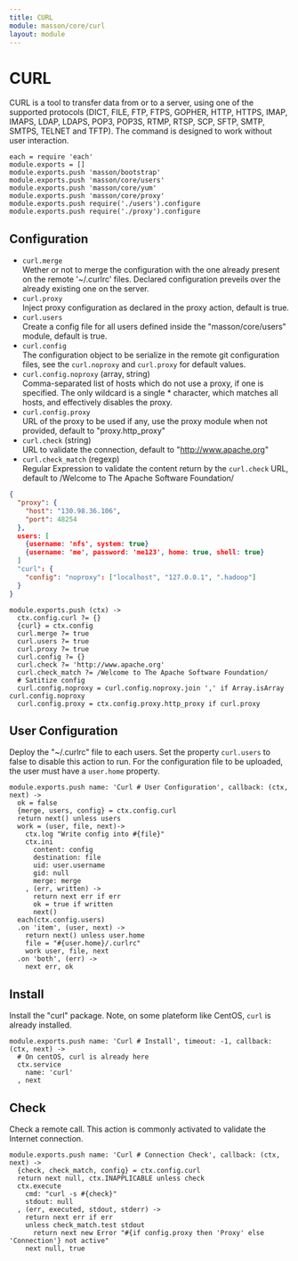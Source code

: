 ```yaml
---
title: CURL
module: masson/core/curl
layout: module
---
```


# CURL

CURL is a tool to transfer data from or to a server, using one of the supported 
protocols (DICT, FILE, FTP, FTPS, GOPHER, HTTP, HTTPS, IMAP, IMAPS, LDAP, 
LDAPS, POP3, POP3S, RTMP, RTSP, SCP, SFTP, SMTP, SMTPS, TELNET and TFTP). The 
command is designed to work without user interaction. 

    each = require 'each'
    module.exports = []
    module.exports.push 'masson/bootstrap'
    module.exports.push 'masson/core/users'
    module.exports.push 'masson/core/yum'
    module.exports.push 'masson/core/proxy'
    module.exports.push require('./users').configure
    module.exports.push require('./proxy').configure

## Configuration

*   `curl.merge`   
    Wether or not to merge the configuration with the one already present on
    the remote '~/.curlrc' files. Declared configuration 
    preveils over the already existing one on the server.   
*   `curl.proxy`   
    Inject proxy configuration as declared in the proxy 
    action, default is true.   
*   `curl.users`   
    Create a config file for all users defined inside the 
    "masson/core/users" module, default is true.   
*   `curl.config`   
    The configuration object to be serialize in the remote git configuration
    files, see the `curl.noproxy` and `curl.proxy` for default values.   
*   `curl.config.noproxy` (array, string)   
    Comma-separated list of hosts which do not use a proxy, if one is 
    specified. The only wildcard is a single * character, which matches all 
    hosts, and effectively disables the proxy.
*   `curl.config.proxy`   
    URL of the proxy to be used if any, use the proxy module when not provided, 
    default to "proxy.http_proxy"
*   `curl.check` (string)   
    URL to validate the connection, default to "http://www.apache.org"   
*   `curl.check_match` (regexp)   
    Regular Expression to validate the content return by the `curl.check` URL, 
    default to /Welcome to The Apache Software Foundation/   

```json
{
  "proxy": {
    "host": "130.98.36.106",
    "port": 48254
  },
  users: [
    {username: 'nfs', system: true}
    {username: 'me', password: 'me123', home: true, shell: true}
  ]
  "curl": {
    "config": "noproxy": ["localhost", "127.0.0.1", ".hadoop"]
  }
}
```

    module.exports.push (ctx) ->
      ctx.config.curl ?= {}
      {curl} = ctx.config
      curl.merge ?= true
      curl.users ?= true
      curl.proxy ?= true
      curl.config ?= {}
      curl.check ?= 'http://www.apache.org'
      curl.check_match ?= /Welcome to The Apache Software Foundation/
      # Satitize config
      curl.config.noproxy = curl.config.noproxy.join ',' if Array.isArray curl.config.noproxy
      curl.config.proxy = ctx.config.proxy.http_proxy if curl.proxy

## User Configuration

Deploy the "~/.curlrc" file to each users. Set the property `curl.users` to 
false to disable this action to run. For the configuration file to be uploaded, 
the user must have a `user.home` property.

    module.exports.push name: 'Curl # User Configuration', callback: (ctx, next) ->
      ok = false
      {merge, users, config} = ctx.config.curl
      return next() unless users
      work = (user, file, next)->
        ctx.log "Write config into #{file}"
        ctx.ini
          content: config
          destination: file
          uid: user.username
          gid: null
          merge: merge
        , (err, written) ->
          return next err if err
          ok = true if written
          next()
      each(ctx.config.users)
      .on 'item', (user, next) ->
        return next() unless user.home
        file = "#{user.home}/.curlrc"
        work user, file, next
      .on 'both', (err) ->
        next err, ok

## Install

Install the "curl" package. Note, on some plateform like CentOS, `curl` is 
already installed.

    module.exports.push name: 'Curl # Install', timeout: -1, callback: (ctx, next) ->
      # On centOS, curl is already here
      ctx.service
        name: 'curl'
      , next

## Check

Check a remote call. This action is commonly activated to validate the Internet
connection.

    module.exports.push name: 'Curl # Connection Check', callback: (ctx, next) ->
      {check, check_match, config} = ctx.config.curl
      return next null, ctx.INAPPLICABLE unless check
      ctx.execute
        cmd: "curl -s #{check}"
        stdout: null
      , (err, executed, stdout, stderr) ->
        return next err if err
        unless check_match.test stdout
          return next new Error "#{if config.proxy then 'Proxy' else 'Connection'} not active"
        next null, true
